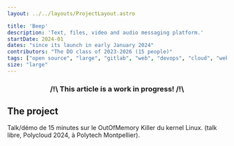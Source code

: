```yaml
---
layout: ../../layouts/ProjectLayout.astro

title: 'Beep'
description: 'Text, files, video and audio messaging platform.'
startDate: 2024-01
dates: "since its launch in early January 2024"
contributors: "The DO class of 2023-2026 (15 people)"
tags: ["open source", "large", "gitlab", "web", "devops", "cloud", "webrtc", "management"]
size: "large"
---
```


### <center>/!\ This article is a work in progress! /!\

## The project

Talk/démo de 15 minutes sur le OutOfMemory Killer du kernel Linux. (talk libre, Polycloud 2024, à Polytech Montpellier).
